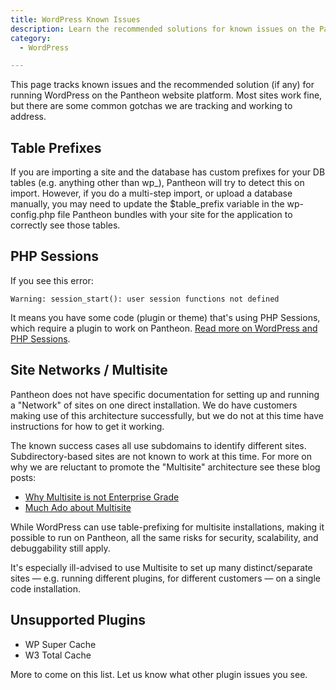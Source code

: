 ```yaml
---
title: WordPress Known Issues
description: Learn the recommended solutions for known issues on the Pantheon platform for Wordpress.
category:
  - WordPress

---
```


This page tracks known issues and the recommended solution (if any) for running WordPress on the Pantheon website platform. Most sites work fine, but there are some common gotchas we are tracking and working to address.

## Table Prefixes

If you are importing a site and the database has custom prefixes for your DB tables (e.g. anything other than wp\_), Pantheon will try to detect this on import. However, if you do a multi-step import, or upload a database manually, you may need to update the $table\_prefix variable in the wp-config.php file Pantheon bundles with your site for the application to correctly see those tables.

## PHP Sessions

If you see this error:

    Warning: session_start(): user session functions not defined

It means you have some code (plugin or theme) that's using PHP Sessions, which require a plugin to work on Pantheon. [Read more on WordPress and PHP Sessions](/docs/articles/wordpress/wordpress-and-php-sessions/).

## Site Networks / Multisite

Pantheon does not have specific documentation for setting up and running a "Network" of sites on one direct installation. We do have customers making use of this architecture successfully, but we do not at this time have instructions for how to get it working.

The known success cases all use subdomains to identify different sites. Subdirectory-based sites are not known to work at this time. For more on why we are reluctant to promote the "Multisite" architecture see these blog posts:

- [Why Multisite is not Enterprise Grade](https://www.getpantheon.com/blog/drupal-multisite-not-enterprise-grade)
- [Much Ado about Multisite](https://www.getpantheon.com/blog/much-ado-about-drupal-multisite)

While WordPress can use table-prefixing for multisite installations, making it possible to run on Pantheon, all the same risks for security, scalability, and debuggability still apply.

It's especially ill-advised to use Multisite to set up many distinct/separate sites — e.g. running different plugins, for different customers — on a single code installation.

## Unsupported Plugins

- WP Super Cache
- W3 Total Cache

More to come on this list. Let us know what other plugin issues you see.
